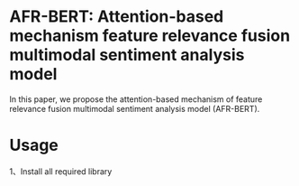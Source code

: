 # AFR-BERT: Attention-based mechanism feature relevance fusion multimodal sentiment analysis model
In this paper, we propose the attention-based mechanism of feature relevance fusion multimodal sentiment analysis model (AFR-BERT).
# Usage
1、Install all required library
